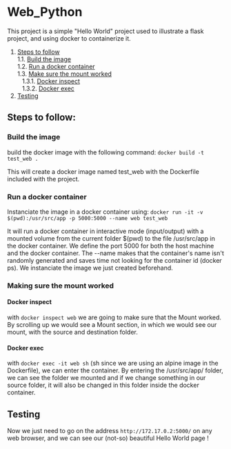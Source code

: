# Web_Python
This project is a simple "Hello World" project used to illustrate a flask project, and using docker to containerize it.

1. [Steps to follow](#steps) </br>
  1.1. [Build the image](#build) </br>
  1.2. [Run a docker container](#run) </br>
  1.3. [Make sure the mount worked](#mount) </br>
  &ensp;  1.3.1. [Docker inspect](#inspect) </br>
  &ensp; 1.3.2. [Docker exec](#exec) </br>
2. [Testing](#test) </br>

## Steps to follow: <a name="steps"></a>
### Build the image <a name="build"></a>
build the docker image with the following command:
`docker build -t test_web .`

This will create a docker image named test_web with the Dockerfile included with the project.

### Run a docker container <a name="run"></a>
Instanciate the image in a docker container using:
`docker run -it -v $(pwd):/usr/src/app -p 5000:5000 --name web test_web`

It will run a docker container in interactive mode (input/output) with a mounted volume from the current folder $(pwd) to the file /usr/src/app in the docker container. We define the port 5000 for both the host machine and the docker container. The --name makes that the container's name isn't randomly generated and saves time not looking for the container id (docker ps). We instanciate the image we just created beforehand.

### Making sure the mount worked <a name="mount"></a>
  #### Docker inspect<a name="inspect"></a>
with `docker inspect web` we are going to make sure that the Mount worked. By scrolling up we would see a Mount section, in which we would see our mount, with the source and destination folder.

  #### Docker exec <a name="exec"></a>
with `docker exec -it web sh` (sh since we are using an alpine image in the Dockerfile), we can enter the container. By entering the /usr/src/app/ folder, we can see the folder we mounted and if we change something in our source folder, it will also be changed in this folder inside the docker container.

## Testing<a name="test"></a>
Now we just need to go on the address `http://172.17.0.2:5000/` on any web browser, and we can see our (not-so) beautiful Hello World page !

